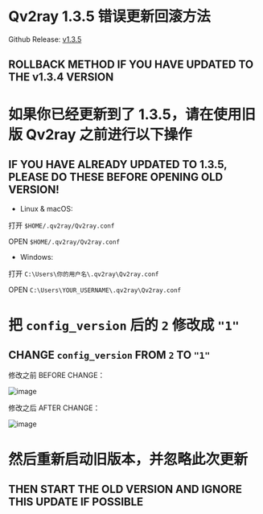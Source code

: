 # Qv2ray 1.3.5 错误更新回滚方法

Github Release: [v1.3.5](https://github.com/lhy0403/Qv2ray/releases/tag/v1.3.5)

## ROLLBACK METHOD IF YOU HAVE UPDATED TO THE v1.3.4 VERSION

# 如果你已经更新到了 1.3.5，请在使用旧版 Qv2ray 之前进行以下操作
## IF YOU HAVE ALREADY UPDATED TO 1.3.5, PLEASE DO THESE **BEFORE** OPENING OLD VERSION!

- Linux & macOS: 

打开  `$HOME/.qv2ray/Qv2ray.conf`

OPEN `$HOME/.qv2ray/Qv2ray.conf`

- Windows: 

打开  `C:\Users\你的用户名\.qv2ray\Qv2ray.conf`

OPEN `C:\Users\YOUR_USERNAME\.qv2ray\Qv2ray.conf`

# 把 `config_version` 后的 `2` 修改成 `"1"`
## CHANGE `config_version` FROM `2` TO `"1"`

修改之前 BEFORE CHANGE：

![image](https://user-images.githubusercontent.com/18734999/64166267-555c7c80-ce79-11e9-9128-ad932a36c35d.png)

修改之后 AFTER CHANGE：

![image](https://user-images.githubusercontent.com/18734999/64166308-63120200-ce79-11e9-9727-323ec3e5c123.png)

# 然后重新启动旧版本，并忽略此次更新
## THEN START THE OLD VERSION AND IGNORE THIS UPDATE IF POSSIBLE
